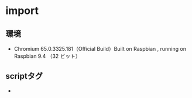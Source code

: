 # import

## 環境

* Chromium 65.0.3325.181（Official Build）Built on Raspbian , running on Raspbian 9.4 （32 ビット）

## scriptタグ

* <script>のtypeを`text/javascript`から`module`へ変更する

## CORSエラー

　実行できたがエラーになった。

> Access to Script at '*.js' from origin 'null' has been blocked by CORS policy: Invalid response. Origin 'null' is therefore not allowed access.

### CORSエラー対策

* https://qiita.com/ta-ke-no-bu/items/b7cd4b4719249a9c365e

#### JS

```javascript
  var url = '使いたい外部URL';
  var img = new Image();
  img.crossOrigin = 'anonymous';
  img.src = url;
  img.onload = function() {
    imgを引数にしてイメージの読み込み
  };
```

#### ブラウザ起動引数（エラー抑制）

```bash
$ Chrome --args --disable-web-security --user-data-dir
```

#### ローカルサーバ起動

* http://tonchix.hatenablog.com/entry/2017/09/07/233152

```bash
$ cd (index.htmlがあるディレクトリ)
$ python3 -m http.server
Serving HTTP on 0.0.0.0 port 8000 ...
127.0.0.1 - - [02/Nov/2018 12:06:47] "GET / HTTP/1.1" 200 -
127.0.0.1 - - [02/Nov/2018 12:06:47] "GET /style.css HTTP/1.1" 200 -
127.0.0.1 - - [02/Nov/2018 12:06:47] "GET /setup.js HTTP/1.1" 200 -
127.0.0.1 - - [02/Nov/2018 12:06:48] code 404, message File not found
127.0.0.1 - - [02/Nov/2018 12:06:48] "GET /favicon.ico HTTP/1.1" 404 -
127.0.0.1 - - [02/Nov/2018 12:08:41] "GET / HTTP/1.1" 200 -
```

　ブラウザのURL欄にて`0.0.0.0:8000`を入力すると`index.html`が表示される。

　（pythonなら小さいローカルサーバを簡単に作成・起動できる。だがpythonのインストールが必要）

　しかし依然として以下のエラーが出る。

```
Uncaught SyntaxError: Unexpected identifier (setup.js:2)
```

　実行結果の`code 404, message File not found`はモジュールファイル`SourceForm.js`のことだろうか。`import SourceForm from './SourceForm.js';`で問題ないと思うのだが、何か間違っているのだろうか。

### import構文

* https://developer.mozilla.org/ja/docs/Web/JavaScript/Reference/Statements/import
* https://qiita.com/senou/items/a2f7a0f717d8aadabbf7
